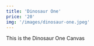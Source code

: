```yaml
---
title: 'Dinosaur One'
price: '20'
img: '/images/dinosaur-one.jpeg'
---
```


This is the Dinosaur One Canvas